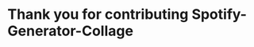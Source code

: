 Thank you for contributing Spotify-Generator-Collage
=====================================================

## 
